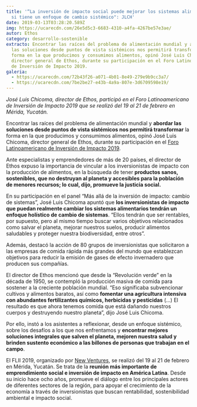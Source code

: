 ```yaml
---
title: '“La inversión de impacto social puede mejorar los sistemas alimentarios
  si tiene un enfoque de cambio sistémico": JLCH'
date: 2019-03-13T03:28:20.589Z
img: https://ucarecdn.com/26e5d5c3-6683-4310-a4fa-4267be57e3ae/
autor: Ethos
category: desarrollo-sostenible
extracto: Encontrar las raíces del problema de alimentación mundial y abordar
  las soluciones desde puntos de vista sistémicos nos permitirá transformar la
  forma en la que producimos y consumimos alimentos, opinó José Luis Chicoma,
  director general de Ethos, durante su participación en el Foro Latinoamericano
  de Inversión de Impacto 2019.
galeria:
  - https://ucarecdn.com/72b43f26-a071-4b01-8e49-279e9b9cc3a7/
  - https://ucarecdn.com/7be2be27-e43b-4a9a-807e-3d6709598e19/
---
```

*José Luis Chicoma, director de Ethos, participó en el Foro Latinoamericano de Inversión de Impacto 2019 que se realizó del 19 al 21 de febrero en Mérida, Yucatán.* 

Encontrar las raíces del problema de alimentación mundial y **abordar las soluciones desde puntos de vista sistémicos nos permitirá transformar** la forma en la que producimos y consumimos alimentos, opinó José Luis Chicoma, director general de Ethos, durante su participación en el [Foro Latinoamericano de Inversión de Impacto 2019](https://www.inversiondeimpacto.org/home).

Ante especialistas y emprendedores de más de 20 países, el director de Ethos expuso la importancia de vincular a los inversionistas de impacto con la producción de alimentos, en la búsqueda de tener **productos sanos, sostenibles, que no destruyan al planeta y accesibles para la población de menores recursos; lo cual, dijo, promueve la justicia social.**

En su participación en el panel “Más allá de la inversión de impacto: cambio de sistemas”, José Luis Chicoma apuntó que **los inversionistas de impacto que puedan realmente cambiar los sistemas alimentarios tendrán un enfoque holístico de cambio de sistemas**. “Ellos tendrán que ser rentables, por supuesto, pero al mismo tiempo buscar varios objetivos relacionados como salvar el planeta, mejorar nuestros suelos, producir alimentos saludables y proteger nuestra biodiversidad, entre otros”.

Además, destacó la acción de 80 grupos de inversionistas que solicitaron a las empresas de comida rápida más grandes del mundo que establezcan objetivos para reducir la emisión de gases de efecto invernadero que producen sus compañías. 

El director de Ethos mencionó que desde la “Revolución verde” en la década de 1950, se contempló la producción masiva de comida para sostener a la creciente población mundial. “Eso significaba subvencionar cultivos y alimentos baratos, así como **fomentar una agricultura intensiva con abundantes fertilizantes químicos, herbicidas y pesticidas** (…) El resultado es que ahora tenemos comida que está dañando nuestros cuerpos y destruyendo nuestro planeta”, dijo José Luis Chicoma.

Por ello, instó a los asistentes a reflexionar, desde un enfoque sistémico, sobre los desafíos a los que nos enfrentamos y **encontrar mejores soluciones integrales que salven el planeta, mejoren nuestra salud y brinden sustento económico a las billones de personas que trabajan en el campo**. 

El FLII 2019, organizado por [New Ventures](https://nvgroup.org/), se realizó del 19 al 21 de febrero en Mérida, Yucatán. Se trata de la **reunión más importante de emprendimiento social e inversión de impacto en América Latina**. Desde su inicio hace ocho años, promueve el diálogo entre los principales actores de diferentes sectores de la región, para apoyar el crecimiento de la economía a través de inversionistas que buscan rentabilidad, sostenibilidad ambiental e impacto social.